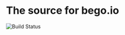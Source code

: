 # The source for bego.io


![Build Status](https://circleci.com/gh/bep/bego.io.svg?style=shield&circle-token=:circle-ci-badge-token)
